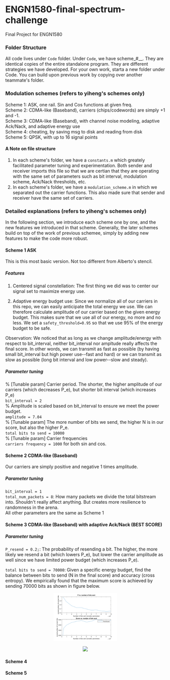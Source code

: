 # ENGN1580-final-spectrum-challenge
Final Project for ENGN1580  

### Folder Structure
All code lives under `Code` folder. Under `Code`, we have scheme\_#\_<description>\_<author>. They are identical copies of the entire standalone program. They are different strategies we have developed. For your own work, starta a new folder under Code. You can build upon previous work by copying over another teammate's folder.  

### Modulation schemes (refers to yiheng's schemes only)
Scheme 1: ASK, one rail. Sin and Cos functions at given freq.  
Scheme 2: CDMA-like (Baseband), carriers (chips/codewords) are simply +1 and -1.  
Scheme 3: CDMA-like (Baseband), with channel noise modeling, adaptive Ack/Nack, and adaptive energy use  
Scheme 4: cheating, by saving msg to disk and reading from disk   
Scheme 5: QPSK, with up to 16 signal points

#### A Note on file structure
1. In each scheme's folder, we have a `constants.m` which greately facilitated parameter tuning and experimentation. Both sender and receiver imports this file so that we are certian that they are operating with the same set of parameters such as bit interval, modulation scheme, Ack/Nack thresholds, etc.
2. In each scheme's folder, we have a `modulation_scheme.m` in which we separated out the carrier functions. This also made sure that sender and receiver have the same set of carriers.

### Detailed explanations (refers to yiheng's schemes only)
In the following section, we introduce each scheme one by one, and the new features we introduced in that scheme. Generally, the later schemes build on top of the work of previous schemee, simply by adding new features to make the code more robust.
#### Scheme 1 ASK
This is this most basic version. Not too different from Alberto's stencil.

##### Features
1. Centered signal constellation: The first thing we did was to center our signal set to maximize energy use.

2. Adaptive energy budget use:  Since we normalize all of our carriers in this repo, we can easily anticipate the total energy we use. We can therefore calculate amplitude of our carrier based on the given energy budget. This makes sure that we use all of our energy, no more and no less. We set a `safety_threshold=0.95` so that we use 95% of the energy budget to be safe.  

Observation: We noticed that as long as we change amplitude/energy with respect to bit_interval, neither bit_interval nor ampltude really affects the final score. In other words, we can transmit as fast as possible (by having small bit_interval but high power use--fast and hard) or we can transmit as slow as possible (long bit interval and low power--slow and steady).

##### Parameter tuning
% [Tunable param] Carrier period. The shorter, the higher amplitude of our carriers (which decreases P_e), but shorter bit interval (which increases P_e)  
`bit_interval = 2`  
% Amplitude is scaled based on bit_interval to ensure we meet the power budget.  
`amplitude = 7.04`  
% [Tunable param] The more number of bits we send, the higher N is in our score, but also the higher P_e.  
`total bits to send = 10000`  
% [Tunable param] Carrier frequencies  
`carriers frequency = 1000` for both sin and cos.  

#### Scheme 2 CDMA-like (Baseband)
Our carriers are simply positive and negative 1 times amplitude.

##### Parameter tuning
`bit_interval = 1`  
`total_num_packets = 8`: How many packets we divide the total bitstream into. Shouldn't really affect anything. But creates more resilience to randomness in the arena.  
All other parameters are the same as Scheme 1


#### Scheme 3 CDMA-like (Baseband) with adaptive Ack/Nack (BEST SCORE)

##### Parameter tuning
`P_resend = 0.2;`: The probability of resending a bit. The higher, the more likely we resend a bit (which lowers P_e), but lower the carrier amplitude as well since we have limited power budget (which increases P_e).  

`total bits to send = 70000`: Given a specific energy budget, find the balance between bits to send (N in the final score) and accuracy (cross entropy). We empirically found that the maximum score is achieved by sending 70000 bits as shown in figure below.

<p align="center">
  <img src="Report Images/param_tuning_N.png" width="200">
</p>

<p align="center">
  <img src="Report Images/" width="200">
</p>

#### Scheme 4



#### Scheme 5
